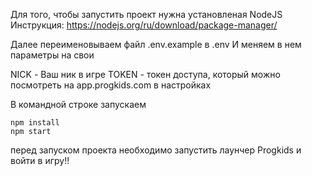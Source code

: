 Для того, чтобы запустить проект нужна установленая NodeJS
Инструкция: https://nodejs.org/ru/download/package-manager/

Далее переименовываем файл .env.example в .env
И меняем в нем параметры на свои

NICK - Ваш ник в игре
TOKEN - токен доступа, который можно посмотреть на app.progkids.com в настройках

В командной строке запускаем

```
npm install
npm start
```

перед запуском проекта необходимо запустить лаунчер Progkids и войти в игру!!
